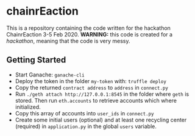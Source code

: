 # chainrEaction

This is a repository containing the code written for the hackathon ChainrEaction 3-5 Feb 2020.
**WARNING:** this code is created for a _hackathon_, meaning that the code is very messy.

## Getting Started

- Start Ganache: `ganache-cli`
- Deploy the token in the folder `my-token` with: `truffle deploy`
- Copy the returned `contract address` to `address` in `connect.py`
- Run `./geth attach http://127.0.0.1:8545` in the folder where `geth` is stored. Then run `eth.accounts` to retrieve accounts which where initialized. 
- Copy this array of accounts into `user_ids` in `connect.py`
- Create some initial users (optional) and at least one recycling center (required) in `application.py` in the global `users` variable.
